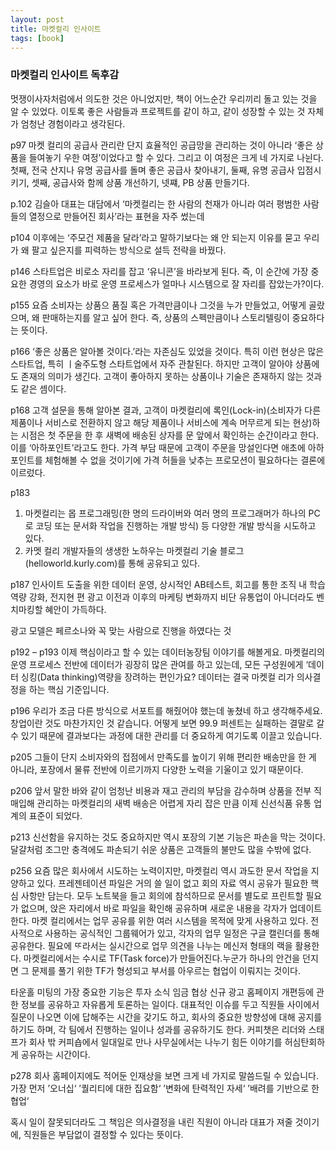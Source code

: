 ```yaml
---
layout: post
title: 마켓컬리 인사이트
tags: [book]
---
```

### 마켓컬리 인사이트 독후감

<div class="message">
  멋쟁이사자처럼에서 의도한 것은 아니었지만, 책이 어느순간 우리끼리 돌고 있는 것을 알 수 있었다. 이토록 좋은 사람들과 프로젝트를 같이 하고, 같이 성장할 수 있는 것 자체가 엄청난 경험이라고 생각된다.
</div>

p97
마켓 컬리의 공급사 관리란 단지 효율적인 공급망을 관리하는 것이 아니라 ‘좋은 상품을 들여놓기 우한 여정’이었다고 할 수 있다. 그리고 이 여정은 크게 네 가지로 나뉜다. 첫째, 전국 산지나 유명 공급사를 돌며 좋은 공급사 찾아내기, 둘째, 유명 공급사 입점시키기, 셋째, 공급사와 함께 상품 개선하기, 넷쨰, PB 상품 만들기다.

p.102
김슬아 대표는 대담에서 ‘마켓컬리는 한 사람의 천재가 아니라 여러 평범한 사람들의 열정으로 만들어진 회사’라는 표현을 자주 썼는데


p104
이후에는 ‘주모건 제품을 달라’라고 말하기보다는 왜 안 되는지 이유를 묻고 우리가 왜 팔고 싶은지를 피력하는 방식으로 설득 전략을 바꿨다.

p146
스타트업은 비로소 자리를 잡고 ‘유니콘’을 바라보게 된다. 즉, 이 순간에 가장 중요한 경영의 요소가 바로 운영 프로세스가 얼마나 시스템으로 잘 자리를 잡았는가?이다.

p155
요즘 소비자는 상품으 품질 혹은 가격만큼이나 그것을 누가 만들었고, 어떻게 골랐으며, 왜 판매하는지를 알고 싶어 한다. 즉, 상품의 스펙만큼이나 스토리텔링이 중요하다는 뜻이다.

p166
‘좋은 상품은 알아볼 것이다.’라는 자존심도 있었을 것이다. 특히 이런 현상은 많은 스타트업, 특히 ㅣ술주도형 스타트업에서 자주 관찰된다. 하지만 고객이 알아야 상품에도 존재의 의미가 생긴다. 고객이 좋아하지 못하는 상품이나 기술은 존재하지 않는 것과도 같은 셈이다.

p168
고객 설문을 통해 알아본 결과, 고객이 마켓컬리에 록인(Lock-in)(소비자가 다른 제품이나 서비스로 전환하지 않고 해당 제품이나 서비스에 계속 머무르게 되는 현상)하는 시점은 첫 주문을 한 후 새벽에 배송된 상자를 문 앞에서 확인하는 순간이라고 한다. 이를 ‘아하포인트’라고도 한다. 가격 부담 때문에 고객이 주문을 망설인다면 애초에 아하 포인트를 체험해볼 수 없을 것이기에 가격 허들을 낮추는 프로모션이 필요하다는 결론에 이르렀다.

p183
1. 마켓컬리는 몹 프로그래밍(한 명의 드라이버와 여러 명의 프로그래머가 하나의 PC로 코딩 또는 문서화 작업을 진행하는 개발 방식) 등 다양한 개발 방식을 시도하고 있다.
2. 카멧 컬리 개발자들의 생생한 노하우는 마켓컬리 기술 블로그(helloworld.kurly.com)를 통해 공유되고 있다. 

p187
인사이트 도출을 위한 데이터 운영, 상시적인 AB테스트, 회고를 통한 조직 내 학습 역량 강화, 전지현 편 광고 이전과 이후의 마케팅 변화까지 비단 유통업이 아니더라도 벤치마킹할 혜안이 가득하다.

광고 모델은 페르소나와 꼭 맞는 사람으로 진행을 하였다는 것

p192 – p193
이제 핵심이라고 할 수 있는 데이터농장팀 이야기를 해볼게요. 마켓컬리의 운영 프로세스 전반에 데이터가 굉장히 많은 관여를 하고 있는데, 모든 구성원에게 ‘데이터 싱킹(Data thinking)역량을 장려하는 편인가요?
 데이터는 결국 마켓컬 리가 의사결정을 하는 핵심 기준입니다.

p196
우리가 조금 다른 방식으로 서포트를 해줬어야 했는데 놓쳤네 하고 생각해주세요. 창업이란 것도 마찬가지인 것 같습니다. 어떻게 보면 99.9 퍼센트는 실패하는 결말로 갈 수 있기 때문에 결과보다는 과정에 대한 관리를 더 중요하게 여기도록 이끌고 있습니다.


p205
 그들이 단지 소비자와의 접점에서 만족도를 높이기 위해 편리한 배송만을 한 게 아니라, 포장에서 물류 전반에 이르기까지 다양한 노력을 기울이고 있기 때문이다.

p206
앞서 말한 바와 같이 엄청난 비용과 재고 관리의 부담을 감수하며 상품을 전부 직매입해 관리하는 마켓컬리의 새벽 배송은 어렵게 자리 잡은 만큼 이제 신선식품 유통 업계의 표준이 되었다.

p213
신선함을 유지하는 것도 중요하지만 역시 포장의 기본 기능은 파손을 막는 것이다. 달걀처럼 조그만 충격에도 파손되기 쉬운 상품은 고객들의 불만도 많을 수밖에 없다.

p256
요즘 많은 회사에서 시도하는 노력이지만, 마켓컬리 역시 과도한 문서 작업을 지양하고 있다. 프레젠테이션 파일은 거의 쓸 일이 없고 회의 자료 역시 공유가 필요한 핵심 사항만 담는다. 모두 노트북을 들고 회의에 참석하므로 문서를 별도로 프린트할 필요가 없으며, 앉은 자리에서 바로 파일을 확인해 공유하며 새로운 내용을 각자가 업데이트한다.
 마켓 컬리에서는 업무 공유를 위한 여러 시스템을 목적에 맞게 사용하고 있다. 전사적으로 사용하는 공식적인 그룹웨어가 있고, 각자의 업무 일정은 구글 캘린더를 통해 공유한다. 필요에 ᄄᆞ라서는 실시간으로 업무 의견을 나누는 메신저 형태의 랙을 활용한다. 
 마켓컬리에서는 수시로 TF(Task force)가 만들어진다.누군가 하나의 안건을 던지면 그 문제를 풀기 위한 TF가 형성되고 부서를 아우르는 협업이 이뤄지는 것이다.

타운홀 미팅의 가장 중요한 기능은 투자 소식 임금 협상 신규 광고 홈페이지 개편등에 관한 정보를 공유하고 자유롭게 토론하는 일이다. 대표적인 이슈를 두고 직원들 사이에서 질문이 나오면 이에 답해주는 시간을 갖기도 하고, 회사의 중요한 방향성에 대해 공지를 하기도 하며, 각 팀에서 진행하는 일이나 성과를 공유하기도 한다. 
커피챗은 리더와 스태프가 회사 밖 커피숍에서 일대일로 만나 사무실에서는 나누기 힘든 이야기를 허심탄회하게 공유하는 시간이다.

p278
회사 홈페이지에도 적어둔 인재상을 보면 크게 네 가지로 말씀드릴 수 있습니다.
가장 먼저 ’오너십‘
’퀄리티에 대한 집요함‘
’변화에 탄력적인 자세‘
’배려를 기반으로 한 협업‘

혹시 일이 잘못되더라도 그 책임은 의사결정을 내린 직원이 아니라 대표가 져줄 것이기에, 직원들은 부담없이 결정할 수 있다는 뜻이다.
